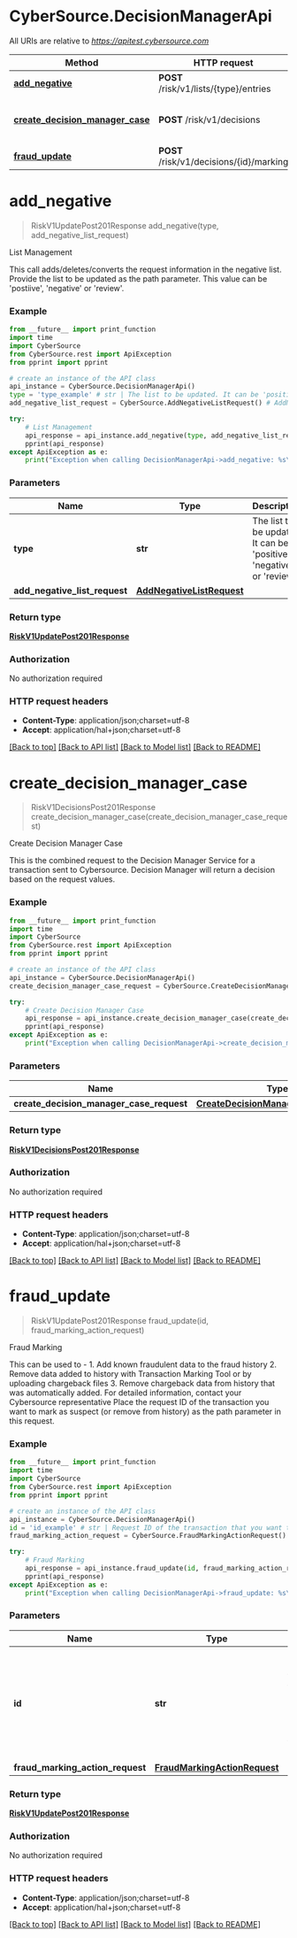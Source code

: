 # CyberSource.DecisionManagerApi

All URIs are relative to *https://apitest.cybersource.com*

Method | HTTP request | Description
------------- | ------------- | -------------
[**add_negative**](DecisionManagerApi.md#add_negative) | **POST** /risk/v1/lists/{type}/entries | List Management
[**create_decision_manager_case**](DecisionManagerApi.md#create_decision_manager_case) | **POST** /risk/v1/decisions | Create Decision Manager Case
[**fraud_update**](DecisionManagerApi.md#fraud_update) | **POST** /risk/v1/decisions/{id}/marking | Fraud Marking


# **add_negative**
> RiskV1UpdatePost201Response add_negative(type, add_negative_list_request)

List Management

This call adds/deletes/converts the request information in the negative list.  Provide the list to be updated as the path parameter. This value can be 'postiive', 'negative' or 'review'. 

### Example 
```python
from __future__ import print_function
import time
import CyberSource
from CyberSource.rest import ApiException
from pprint import pprint

# create an instance of the API class
api_instance = CyberSource.DecisionManagerApi()
type = 'type_example' # str | The list to be updated. It can be 'positive', 'negative' or 'review'.
add_negative_list_request = CyberSource.AddNegativeListRequest() # AddNegativeListRequest | 

try: 
    # List Management
    api_response = api_instance.add_negative(type, add_negative_list_request)
    pprint(api_response)
except ApiException as e:
    print("Exception when calling DecisionManagerApi->add_negative: %s\n" % e)
```

### Parameters

Name | Type | Description  | Notes
------------- | ------------- | ------------- | -------------
 **type** | **str**| The list to be updated. It can be &#39;positive&#39;, &#39;negative&#39; or &#39;review&#39;. | 
 **add_negative_list_request** | [**AddNegativeListRequest**](AddNegativeListRequest.md)|  | 

### Return type

[**RiskV1UpdatePost201Response**](RiskV1UpdatePost201Response.md)

### Authorization

No authorization required

### HTTP request headers

 - **Content-Type**: application/json;charset=utf-8
 - **Accept**: application/hal+json;charset=utf-8

[[Back to top]](#) [[Back to API list]](../README.md#documentation-for-api-endpoints) [[Back to Model list]](../README.md#documentation-for-models) [[Back to README]](../README.md)

# **create_decision_manager_case**
> RiskV1DecisionsPost201Response create_decision_manager_case(create_decision_manager_case_request)

Create Decision Manager Case

This is the combined request to the Decision Manager Service for a transaction sent to Cybersource. Decision Manager will return a decision based on the request values. 

### Example 
```python
from __future__ import print_function
import time
import CyberSource
from CyberSource.rest import ApiException
from pprint import pprint

# create an instance of the API class
api_instance = CyberSource.DecisionManagerApi()
create_decision_manager_case_request = CyberSource.CreateDecisionManagerCaseRequest() # CreateDecisionManagerCaseRequest | 

try: 
    # Create Decision Manager Case
    api_response = api_instance.create_decision_manager_case(create_decision_manager_case_request)
    pprint(api_response)
except ApiException as e:
    print("Exception when calling DecisionManagerApi->create_decision_manager_case: %s\n" % e)
```

### Parameters

Name | Type | Description  | Notes
------------- | ------------- | ------------- | -------------
 **create_decision_manager_case_request** | [**CreateDecisionManagerCaseRequest**](CreateDecisionManagerCaseRequest.md)|  | 

### Return type

[**RiskV1DecisionsPost201Response**](RiskV1DecisionsPost201Response.md)

### Authorization

No authorization required

### HTTP request headers

 - **Content-Type**: application/json;charset=utf-8
 - **Accept**: application/hal+json;charset=utf-8

[[Back to top]](#) [[Back to API list]](../README.md#documentation-for-api-endpoints) [[Back to Model list]](../README.md#documentation-for-models) [[Back to README]](../README.md)

# **fraud_update**
> RiskV1UpdatePost201Response fraud_update(id, fraud_marking_action_request)

Fraud Marking

This can be used to - 1. Add known fraudulent data to the fraud history 2. Remove data added to history with Transaction Marking Tool or by uploading chargeback files 3. Remove chargeback data from history that was automatically added. For detailed information, contact your Cybersource representative  Place the request ID of the transaction you want to mark as suspect (or remove from history) as the path parameter in this request. 

### Example 
```python
from __future__ import print_function
import time
import CyberSource
from CyberSource.rest import ApiException
from pprint import pprint

# create an instance of the API class
api_instance = CyberSource.DecisionManagerApi()
id = 'id_example' # str | Request ID of the transaction that you want to mark as suspect or remove from history.
fraud_marking_action_request = CyberSource.FraudMarkingActionRequest() # FraudMarkingActionRequest | 

try: 
    # Fraud Marking
    api_response = api_instance.fraud_update(id, fraud_marking_action_request)
    pprint(api_response)
except ApiException as e:
    print("Exception when calling DecisionManagerApi->fraud_update: %s\n" % e)
```

### Parameters

Name | Type | Description  | Notes
------------- | ------------- | ------------- | -------------
 **id** | **str**| Request ID of the transaction that you want to mark as suspect or remove from history. | 
 **fraud_marking_action_request** | [**FraudMarkingActionRequest**](FraudMarkingActionRequest.md)|  | 

### Return type

[**RiskV1UpdatePost201Response**](RiskV1UpdatePost201Response.md)

### Authorization

No authorization required

### HTTP request headers

 - **Content-Type**: application/json;charset=utf-8
 - **Accept**: application/hal+json;charset=utf-8

[[Back to top]](#) [[Back to API list]](../README.md#documentation-for-api-endpoints) [[Back to Model list]](../README.md#documentation-for-models) [[Back to README]](../README.md)

